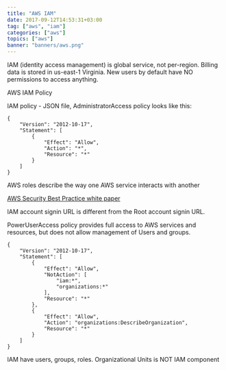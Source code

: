 ```yaml
---
title: "AWS IAM"
date: 2017-09-12T14:53:31+03:00
tag: ["aws", "iam"]
categories: ["aws"]
topics: ["aws"]
banner: "banners/aws.png"
---
```


IAM (identity access management) is global service, not per-region. Billing data is stored in us-east-1 Virginia.
New users by default have NO permissions to access anything.

AWS IAM Policy

IAM policy - JSON file, AdministratorAccess policy looks like this:
```
{
    "Version": "2012-10-17",
    "Statement": [
        {
            "Effect": "Allow",
            "Action": "*",
            "Resource": "*"
        }
    ]
}
```

AWS roles describe the way one AWS service interacts with another


[AWS Security Best Practice white paper](https://d0.awsstatic.com/whitepapers/Security/AWS_Security_Best_Practices.pdf)


IAM account signin URL is different from the Root account signin URL.

PowerUserAccess policy provides full access to AWS services and resources, but does not allow management of Users and groups.
```
{
    "Version": "2012-10-17",
    "Statement": [
        {
            "Effect": "Allow",
            "NotAction": [
                "iam:*",
                "organizations:*"
            ],
            "Resource": "*"
        },
        {
            "Effect": "Allow",
            "Action": "organizations:DescribeOrganization",
            "Resource": "*"
        }
    ]
}
```

IAM have users, groups, roles. Organizational Units is NOT IAM component